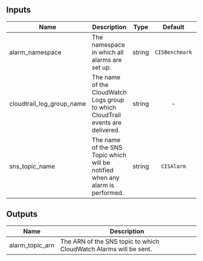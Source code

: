 
## Inputs

| Name | Description | Type | Default | Required |
|------|-------------|:----:|:-----:|:-----:|
| alarm_namespace | The namespace in which all alarms are set up. | string | `CISBenchmark` | no |
| cloudtrail_log_group_name | The name of the CloudWatch Logs group to which CloudTrail events are delivered. | string | - | yes |
| sns_topic_name | The name of the SNS Topic which will be notified when any alarm is performed. | string | `CISAlarm` | no |

## Outputs

| Name | Description |
|------|-------------|
| alarm_topic_arn | The ARN of the SNS topic to which CloudWatch Alarms will be sent. |


